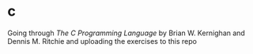 # c
Going through *The C Programming Language* by Brian W. Kernighan and Dennis M. Ritchie and uploading the exercises to this repo
